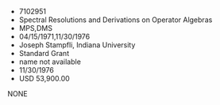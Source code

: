 * 7102951
* Spectral Resolutions and Derivations on Operator Algebras
* MPS,DMS
* 04/15/1971,11/30/1976
* Joseph Stampfli, Indiana University
* Standard Grant
*   name not available
* 11/30/1976
* USD 53,900.00

NONE